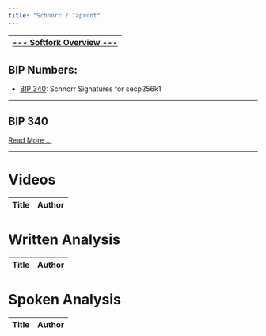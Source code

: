 ```yaml
---
title: "Schnorr / Taproot"
---
```


| [--- Softfork Overview ---](/softfork-overview) |
|:-:|

## BIP Numbers:
- [BIP 340](https://github.com/bitcoin/bips/blob/master/bip-0340.mediawiki): Schnorr Signatures for secp256k1

----

## BIP 340

[Read More ...](https://github.com/bitcoin/bips/blob/master/bip-0340.mediawiki)

----
# Videos
| Title                             | Author              |
| -----                             | ------              |


# Written Analysis
| Title                             | Author              |
| -----                             | ------              |


# Spoken Analysis
| Title                             | Author  |
| -----                             | ------- |
